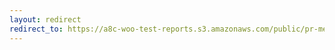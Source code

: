 ```yaml
---
layout: redirect
redirect_to: https://a8c-woo-test-reports.s3.amazonaws.com/public/pr-merge/37481/api/index.html
---
```

